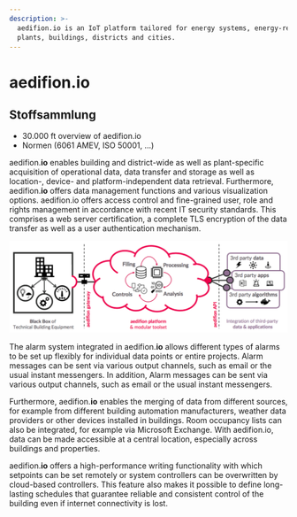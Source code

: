 ```yaml
---
description: >-
  aedifion.io is an IoT platform tailored for energy systems, energy-related
  plants, buildings, districts and cities.
---
```


# aedifion.io

## Stoffsammlung

* 30.000 ft overview of aedifion.io 
* Normen \(6061 AMEV, ISO 50001, ...\)

aedifion.**io** enables building and district-wide as well as plant-specific acquisition of operational data, data transfer and storage as well as location-, device- and platform-independent data retrieval. Furthermore, aedifion.**io** offers data management functions and various visualization options. aedifion.io offers access control and fine-grained user, role and rights management in accordance with recent IT security standards. This comprises a web server certification, a complete TLS encryption of the data transfer as well as a user authentication mechanism. 

![Schematic of aedifion.io](../.gitbook/assets/assets_-lq4g3srfvmmrkjgfsb4_-lq9aaslss2a_uh-u89s_-lq9afwn5j8cd88bi1gi_bildschirmfoto-2018-10-31-um-1.png)

The alarm system integrated in aedifion.**io** allows different types of alarms to be set up flexibly for individual data points or entire projects. Alarm messages can be sent via various output channels, such as email or the usual instant messengers. In addition, Alarm messages can be sent via various output channels, such as email or the usual instant messengers. 

Furthermore, aedifion.**io** enables the merging of data from different sources, for example from different building automation manufacturers, weather data providers or other devices installed in buildings. Room occupancy lists can also be integrated, for example via Microsoft Exchange. With aedifion.io, data can be made accessible at a central location, especially across buildings and properties. 

aedifion.**io** offers a high-performance writing functionality with which setpoints can be set remotely or system controllers can be overwritten by cloud-based controllers. This feature also makes it possible to define long-lasting schedules that guarantee reliable and consistent control of the building even if internet connectivity is lost.

